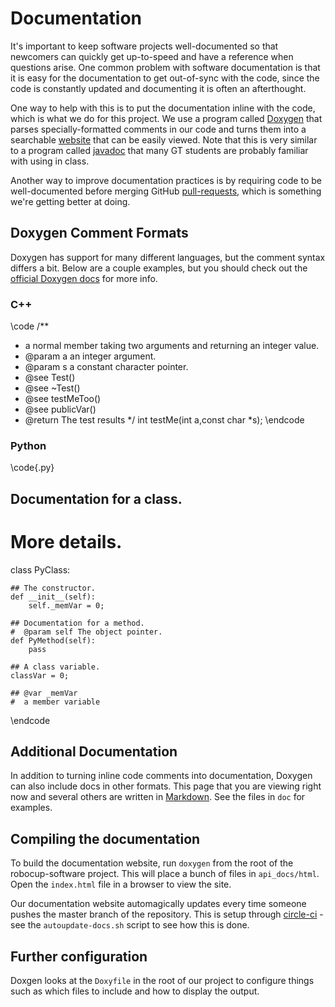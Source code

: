 
# Documentation

It's important to keep software projects well-documented so that newcomers can quickly get up-to-speed and have a reference when questions arise.  One common problem with software documentation is that it is easy for the documentation to get out-of-sync with the code, since the code is constantly updated and documenting it is often an afterthought.

One way to help with this is to put the documentation inline with the code, which is what we do for this project.  We use a program called [Doxygen](http://www.stack.nl/~dimitri/doxygen/) that parses specially-formatted comments in our code and turns them into a searchable [website](http://robojackets.github.io/robocup-software/) that can be easily viewed.  Note that this is very similar to a program called [javadoc](http://en.wikipedia.org/wiki/Javadoc) that many GT students are probably familiar with using in class.

Another way to improve documentation practices is by requiring code to be well-documented before merging GitHub [pull-requests](https://help.github.com/articles/using-pull-requests), which is something we're getting better at doing.


## Doxygen Comment Formats

Doxygen has support for many different languages, but the comment syntax differs a bit.  Below are a couple examples, but you should check out the [official Doxygen docs](http://www.stack.nl/~dimitri/doxygen/manual/docblocks.html) for more info.


### C++

\code
/**
 * a normal member taking two arguments and returning an integer value.
 * @param a an integer argument.
 * @param s a constant character pointer.
 * @see Test()
 * @see ~Test()
 * @see testMeToo()
 * @see publicVar()
 * @return The test results
 */
 int testMe(int a,const char *s);
\endcode


### Python

\code{.py}
## Documentation for a class.
#
#  More details.
class PyClass:

    ## The constructor.
    def __init__(self):
        self._memVar = 0;

    ## Documentation for a method.
    #  @param self The object pointer.
    def PyMethod(self):
        pass

    ## A class variable.
    classVar = 0;

    ## @var _memVar
    #  a member variable
\endcode

## Additional Documentation

In addition to turning inline code comments into documentation, Doxygen can also include docs in other formats.  This page that you are viewing right now and several others are written in [Markdown](http://daringfireball.net/projects/markdown/syntax).  See the files in `doc` for examples.


## Compiling the documentation

To build the documentation website, run `doxygen` from the root of the robocup-software project.  This will place a bunch of files in `api_docs/html`.  Open the `index.html` file in a browser to view the site.

Our documentation website automagically updates every time someone pushes the master branch of the repository.  This is setup through [circle-ci](https://circleci.com) - see the `autoupdate-docs.sh` script to see how this is done.


## Further configuration

Doxgen looks at the `Doxyfile` in the root of our project to configure things such as which files to include and how to display the output.

